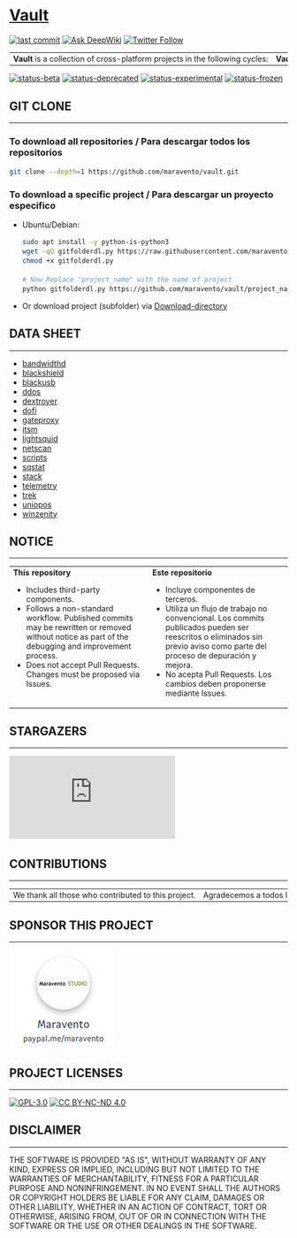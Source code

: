 # [Vault](https://www.maravento.com)

[![last commit](https://img.shields.io/github/last-commit/maravento/vault)](https://github.com/maravento/vault/)
[![Ask DeepWiki](https://deepwiki.com/badge.svg)](https://deepwiki.com/maravento/vault)
[![Twitter Follow](https://img.shields.io/twitter/follow/maraventostudio.svg?style=social)](https://twitter.com/maraventostudio)

<!-- markdownlint-disable MD033 -->

<table width="100%">
  <tr>
    <td style="width: 50%; white-space: nowrap;">
      <b>Vault</b> is a collection of cross-platform projects in the following cycles:
    </td>
    <td style="width: 50%; white-space: nowrap;">
      <b>Vault</b> es una colección de proyectos multiplataforma en los siguientes ciclos:
    </td>
  </tr>
</table>

[![status-beta](https://img.shields.io/badge/status-beta-magenta.svg)](https://github.com/maravento/vault)
[![status-deprecated](https://img.shields.io/badge/status-deprecated-red.svg)](https://github.com/maravento/vault)
[![status-experimental](https://img.shields.io/badge/status-experimental-orange.svg)](https://github.com/maravento/vault)
[![status-frozen](https://img.shields.io/badge/status-frozen-blue.svg)](https://github.com/maravento/vault)

## GIT CLONE

---

### To download all repositories / Para descargar todos los repositorios

```bash
git clone --depth=1 https://github.com/maravento/vault.git
```

### To download a specific project / Para descargar un proyecto específico

- Ubuntu/Debian:

  ```bash
  sudo apt install -y python-is-python3
  wget -qO gitfolderdl.py https://raw.githubusercontent.com/maravento/vault/master/scripts/python/gitfolderdl.py
  chmod +x gitfolderdl.py
  
  # Now Replace "project_name" with the name of project
  python gitfolderdl.py https://github.com/maravento/vault/project_name
  ```

- Or download project (subfolder) via [Download-directory](https://download-directory.github.io/)

## DATA SHEET

---

- [bandwidthd](https://github.com/maravento/vault/tree/master/bandwidthd)
- [blackshield](https://github.com/maravento/vault/tree/master/blackshield)
- [blackusb](https://github.com/maravento/vault/tree/master/blackusb)
- [ddos](https://github.com/maravento/vault/tree/master/ddos)
- [dextroyer](https://github.com/maravento/vault/tree/master/dextroyer)
- [dofi](https://github.com/maravento/vault/tree/master/dofi)
- [gateproxy](https://github.com/maravento/vault/tree/master/gateproxy)
- [itsm](https://github.com/maravento/vault/tree/master/itsm)
- [lightsquid](https://github.com/maravento/vault/tree/master/lightsquid)
- [netscan](https://github.com/maravento/vault/tree/master/netscan)
- [scripts](https://github.com/maravento/vault/tree/master/scripts)
- [sqstat](https://github.com/maravento/vault/tree/master/sqstat)
- [stack](https://github.com/maravento/vault/tree/master/stack)
- [telemetry](https://github.com/maravento/vault/tree/master/telemetry)
- [trek](https://github.com/maravento/vault/tree/master/trek)
- [uniopos](https://github.com/maravento/vault/tree/master/uniopos)
- [winzenity](https://github.com/maravento/vault/tree/master/winzenity)

## NOTICE

---

<table width="100%">
  <tr>
    <td style="width: 50%; vertical-align: top;">
      <strong>This repository</strong>
      <ul>
        <li>Includes third-party components.</li>
        <li>Follows a non-standard workflow. Published commits may be rewritten or removed without notice as part of the debugging and improvement process.</li>
        <li>Does not accept Pull Requests. Changes must be proposed via Issues.</li>
      </ul>
    </td>
    <td style="width: 50%; vertical-align: top;">
      <strong>Este repositorio</strong>
      <ul>
        <li>Incluye componentes de terceros.</li>
        <li>Utiliza un flujo de trabajo no convencional. Los commits publicados pueden ser reescritos o eliminados sin previo aviso como parte del proceso de depuración y mejora.</li>
        <li>No acepta Pull Requests. Los cambios deben proponerse mediante Issues.</li>
      </ul>
    </td>
  </tr>
</table>

## STARGAZERS

---

[![Stargazers](https://bytecrank.com/nastyox/reporoster/php/stargazersSVG.php?user=maravento&repo=vault)](https://github.com/maravento/vault/stargazers)

## CONTRIBUTIONS

---

<table width="100%">
  <tr>
    <td style="width: 50%; white-space: nowrap;">
      We thank all those who contributed to this project.
    </td>
    <td style="width: 50%; white-space: nowrap;">
      Agradecemos a todos los que han contribuido con este proyecto.
    </td>
  </tr>
</table>

## SPONSOR THIS PROJECT

---

[![Image](https://raw.githubusercontent.com/maravento/winexternal/master/img/maravento-paypal.png)](https://paypal.me/maravento)

## PROJECT LICENSES

---

[![GPL-3.0](https://img.shields.io/badge/License-GPLv3-blue.svg)](https://www.gnu.org/licenses/gpl.txt)
[![CC BY-NC-ND 4.0](https://img.shields.io/badge/License-CC_BY--NC--ND_4.0-lightgrey.svg)](https://creativecommons.org/licenses/by-nc-nd/4.0/deed.en)

## DISCLAIMER

---

THE SOFTWARE IS PROVIDED "AS IS", WITHOUT WARRANTY OF ANY KIND, EXPRESS OR IMPLIED, INCLUDING BUT NOT LIMITED TO THE WARRANTIES OF MERCHANTABILITY, FITNESS FOR A PARTICULAR PURPOSE AND NONINFRINGEMENT. IN NO EVENT SHALL THE AUTHORS OR COPYRIGHT HOLDERS BE LIABLE FOR ANY CLAIM, DAMAGES OR OTHER LIABILITY, WHETHER IN AN ACTION OF CONTRACT, TORT OR OTHERWISE, ARISING FROM, OUT OF OR IN CONNECTION WITH THE SOFTWARE OR THE USE OR OTHER DEALINGS IN THE SOFTWARE.

